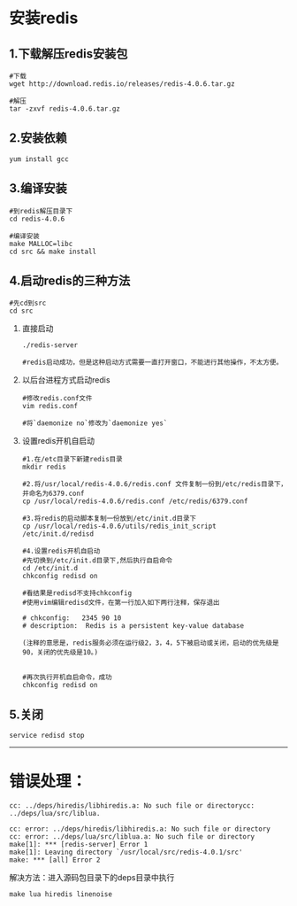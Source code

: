 # 安装redis

## 1.下载解压redis安装包

```
#下载
wget http://download.redis.io/releases/redis-4.0.6.tar.gz

#解压
tar -zxvf redis-4.0.6.tar.gz
```

## 2.安装依赖

```
yum install gcc
```

## 3.编译安装

```
#到redis解压目录下
cd redis-4.0.6

#编译安装
make MALLOC=libc
cd src && make install
```

## 4.启动redis的三种方法

```
#先cd到src
cd src
```

1. 直接启动

   ```
   ./redis-server
   
   #redis启动成功，但是这种启动方式需要一直打开窗口，不能进行其他操作，不太方便。
   ```

2. 以后台进程方式启动redis

   ```
   #修改redis.conf文件
   vim redis.conf
   
   #将`daemonize no`修改为`daemonize yes`
   ```
   
3. 设置redis开机自启动

   ```
   #1.在/etc目录下新建redis目录
   mkdir redis
   
   #2.将/usr/local/redis-4.0.6/redis.conf 文件复制一份到/etc/redis目录下，并命名为6379.conf
   cp /usr/local/redis-4.0.6/redis.conf /etc/redis/6379.conf
   
   #3.将redis的启动脚本复制一份放到/etc/init.d目录下
   cp /usr/local/redis-4.0.6/utils/redis_init_script /etc/init.d/redisd
   
   #4.设置redis开机自启动
   #先切换到/etc/init.d目录下,然后执行自启命令
   cd /etc/init.d
   chkconfig redisd on
   
   #看结果是redisd不支持chkconfig
   #使用vim编辑redisd文件，在第一行加入如下两行注释，保存退出
   
   # chkconfig:   2345 90 10
   # description:  Redis is a persistent key-value database
   
   (注释的意思是，redis服务必须在运行级2，3，4，5下被启动或关闭，启动的优先级是90，关闭的优先级是10。)
   
   
   #再次执行开机自启命令，成功
   chkconfig redisd on
   ```

## 5.关闭

```
service redisd stop
```

---------------------------------------------------



# 错误处理：

```
cc: ../deps/hiredis/libhiredis.a: No such file or directorycc: ../deps/lua/src/liblua.
 
cc: error: ../deps/hiredis/libhiredis.a: No such file or directory
cc: error: ../deps/lua/src/liblua.a: No such file or directory
make[1]: *** [redis-server] Error 1
make[1]: Leaving directory `/usr/local/src/redis-4.0.1/src'
make: *** [all] Error 2
```

解决方法：进入源码包目录下的deps目录中执行

```
make lua hiredis linenoise
```










